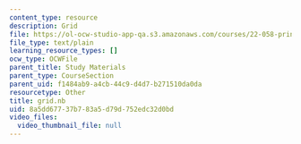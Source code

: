 ```yaml
---
content_type: resource
description: Grid
file: https://ol-ocw-studio-app-qa.s3.amazonaws.com/courses/22-058-principles-of-medical-imaging-fall-2002/8a5dd67737b783a5d79d752edc32d0bd_grid.nb
file_type: text/plain
learning_resource_types: []
ocw_type: OCWFile
parent_title: Study Materials
parent_type: CourseSection
parent_uid: f1484ab9-a4cb-44c9-d4d7-b271510da0da
resourcetype: Other
title: grid.nb
uid: 8a5dd677-37b7-83a5-d79d-752edc32d0bd
video_files:
  video_thumbnail_file: null
---
```

